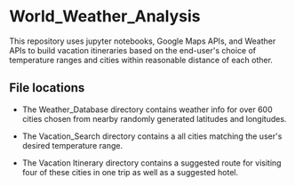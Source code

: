 # World_Weather_Analysis

This repository uses jupyter notebooks, Google Maps APIs, and Weather APIs to build vacation itineraries based on the end-user's choice of temperature ranges and cities within reasonable distance of each other.

## File locations

- The Weather_Database directory contains weather info for over 600 cities chosen from nearby randomly generated latitudes and longitudes.

- The Vacation_Search directory contains a all cities matching the user's desired temperature range.

- The Vacation Itinerary directory contains a suggested route for visiting four of these cities in one trip as well as a suggested hotel.